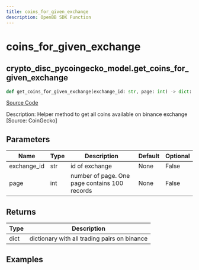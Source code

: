 ```yaml
---
title: coins_for_given_exchange
description: OpenBB SDK Function
---
```


# coins_for_given_exchange

## crypto_disc_pycoingecko_model.get_coins_for_given_exchange

```python title='openbb_terminal/cryptocurrency/discovery/pycoingecko_model.py'
def get_coins_for_given_exchange(exchange_id: str, page: int) -> dict:
```
[Source Code](https://github.com/OpenBB-finance/OpenBBTerminal/tree/main/openbb_terminal/cryptocurrency/discovery/pycoingecko_model.py#L349)

Description: Helper method to get all coins available on binance exchange [Source: CoinGecko]

## Parameters

| Name | Type | Description | Default | Optional |
| ---- | ---- | ----------- | ------- | -------- |
| exchange_id | str | id of exchange | None | False |
| page | int | number of page. One page contains 100 records | None | False |

## Returns

| Type | Description |
| ---- | ----------- |
| dict | dictionary with all trading pairs on binance |

## Examples

